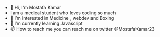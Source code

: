 - 👋 Hi, I’m Mostafa Kamar
- I am a medical student who loves coding so much
- 👀 I’m interested in Medicine , webdev and Boxing
- 🌱 I’m currently learning Javascript
- 📫 How to reach me you can reach me on twitter @MostafaKamar23

<!---
mostafakamar2308/mostafakamar2308 is a ✨ special ✨ repository because its `README.md` (this file) appears on your GitHub profile.
You can click the Preview link to take a look at your changes.
--->
